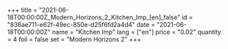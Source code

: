 +++
title = "2021-06-18T00:00:00Z_Modern_Horizons_2_Kitchen_Imp_[en]_false"
id = "836ae711-e62f-49ec-850e-d25f6fd2a4d4"
date = "2021-06-18T00:00:00Z"
name = "Kitchen Imp"
lang = ["en"]
price = "0.02"
quantity = 4
foil = false
set = "Modern Horizons 2"
+++
